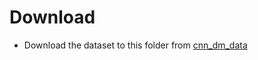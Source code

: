Download 
===========
+ Download the dataset to this folder from [cnn_dm_data](https://github.com/JafferWilson/Process-Data-of-CNN-DailyMail)